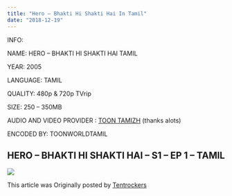 ```yaml
---
title: "Hero – Bhakti Hi Shakti Hai In Tamil"
date: "2018-12-19"
---
```


INFO:

NAME: HERO – BHAKTI HI SHAKTI HAI TAMIL

YEAR: 2005

LANGUAGE: TAMIL

QUALITY: 480p & 720p TVrip

SIZE: 250 – 350MB

AUDIO AND VIDEO PROVIDER : [TOON TAMIZH](https://bit.ly/toontamizh) (thanks alots)

ENCODED BY: TOONWORLDTAMIL

## HERO – BHAKTI HI SHAKTI HAI – S1 – EP 1 – TAMIL

[![](https://1.bp.blogspot.com/-YqWwpGj8bSM/XBqHIV3QR_I/AAAAAAAAAlE/lLYmbss7p8s7AkLdcuZQQNYComZapJJ9QCLcBGAs/s320/hero%2Bep%2B1.JPG)](https://1.bp.blogspot.com/-YqWwpGj8bSM/XBqHIV3QR_I/AAAAAAAAAlE/lLYmbss7p8s7AkLdcuZQQNYComZapJJ9QCLcBGAs/s1600/hero%2Bep%2B1.JPG)

This article was Originally posted by [Tentrockers](https://tentrockers.blogspot.com/)
